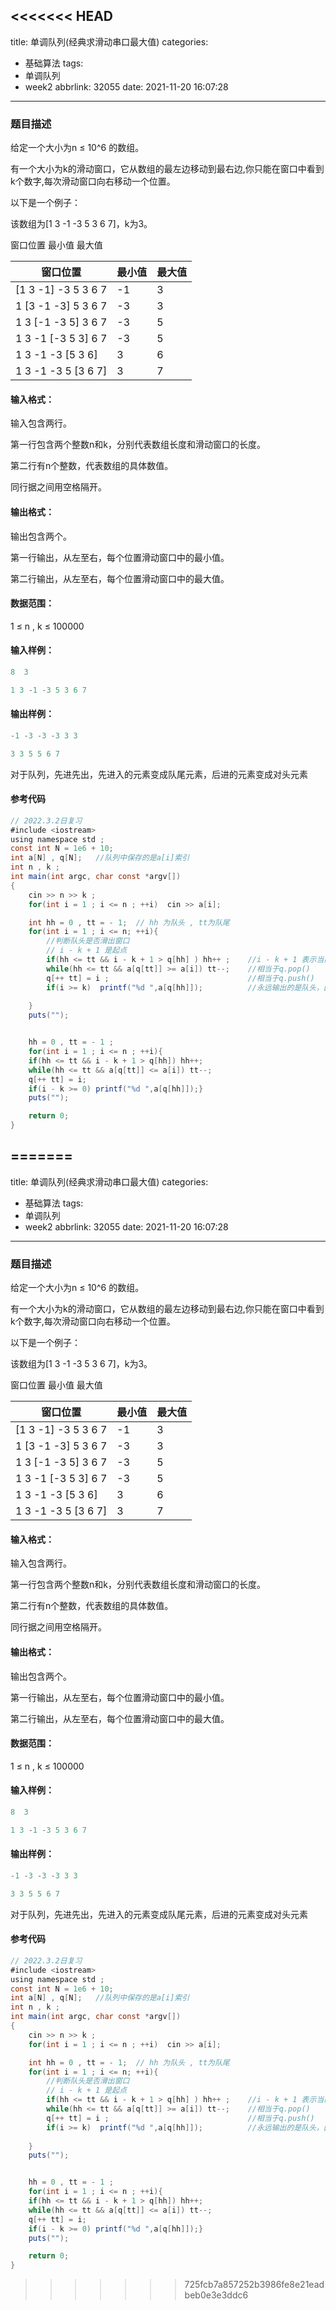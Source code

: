 <<<<<<< HEAD
---
title: 单调队列(经典求滑动串口最大值)
categories:
  - 基础算法
tags:
  - 单调队列
  - week2
abbrlink: 32055
date: 2021-11-20 16:07:28
---

### 题目描述

给定一个大小为n ≤ 10^6 的数组。

有一个大小为k的滑动窗口，它从数组的最左边移动到最右边,你只能在窗口中看到k个数字,每次滑动窗口向右移动一个位置。<!-- more -->

以下是一个例子：

该数组为[1 3 -1 -3 5 3 6 7]，k为3。

窗口位置  最小值 最大值

| 窗口位置            | 最小值 | 最大值 |
| ------------------- | ------ | ------ |
| [1 3 -1] -3 5 3 6 7 | -1     | 3      |
| 1 [3 -1 -3] 5 3 6 7 | -3     | 3      |
| 1 3 [-1 -3 5] 3 6 7 | -3     | 5      |
| 1 3 -1 [-3 5 3] 6 7 | -3     | 5      |
| 1 3 -1 -3 [5 3 6]   | 3      | 6      |
| 1 3 -1 -3 5 [3 6 7] | 3      | 7      |

#### 输入格式：

输入包含两行。

第一行包含两个整数n和k，分别代表数组长度和滑动窗口的长度。

第二行有n个整数，代表数组的具体数值。

同行据之间用空格隔开。

#### 输出格式：

输出包含两个。

第一行输出，从左至右，每个位置滑动窗口中的最小值。

第二行输出，从左至右，每个位置滑动窗口中的最大值。

#### 数据范围：

1 ≤ n , k ≤ 100000 

#### 输入样例：

````java
8  3

1 3 -1 -3 5 3 6 7
````

#### 输出样例：

```java
-1 -3 -3 -3 3 3

3 3 5 5 6 7
```

 对于队列，先进先出，先进入的元素变成队尾元素，后进的元素变成对头元素

#### 参考代码

```java
// 2022.3.2日复习
#include <iostream>
using namespace std ;
const int N = 1e6 + 10;
int a[N] , q[N];   //队列中保存的是a[i]索引
int n , k ;
int main(int argc, char const *argv[])
{
    cin >> n >> k ;
    for(int i = 1 ; i <= n ; ++i)  cin >> a[i];

    int hh = 0 , tt = - 1;  // hh 为队头 , tt为队尾
    for(int i = 1 ; i <= n; ++i){
        //判断队头是否滑出窗口
        // i - k + 1 是起点
        if(hh <= tt && i - k + 1 > q[hh] ) hh++ ;    //i - k + 1 表示当前头指针应该指向的新位置：窗口向前滑动一位
        while(hh <= tt && a[q[tt]] >= a[i]) tt--;    //相当于q.pop()
        q[++ tt] = i ;                               //相当于q.push()
        if(i >= k)  printf("%d ",a[q[hh]]);          //永远输出的是队头，因为队头永远指向当前滑动窗口最小数
        
    }
    puts("");


    hh = 0 , tt = - 1 ;
    for(int i = 1 ; i <= n ; ++i){
    if(hh <= tt && i - k + 1 > q[hh]) hh++;
    while(hh <= tt && a[q[tt]] <= a[i]) tt--;
    q[++ tt] = i;
    if(i - k >= 0) printf("%d ",a[q[hh]]);}
    puts("");

    return 0;
}

```

=======
---
title: 单调队列(经典求滑动串口最大值)
categories:
  - 基础算法
tags:
  - 单调队列
  - week2
abbrlink: 32055
date: 2021-11-20 16:07:28
---

### 题目描述

给定一个大小为n ≤ 10^6 的数组。

有一个大小为k的滑动窗口，它从数组的最左边移动到最右边,你只能在窗口中看到k个数字,每次滑动窗口向右移动一个位置。<!-- more -->

以下是一个例子：

该数组为[1 3 -1 -3 5 3 6 7]，k为3。

窗口位置  最小值 最大值

| 窗口位置            | 最小值 | 最大值 |
| ------------------- | ------ | ------ |
| [1 3 -1] -3 5 3 6 7 | -1     | 3      |
| 1 [3 -1 -3] 5 3 6 7 | -3     | 3      |
| 1 3 [-1 -3 5] 3 6 7 | -3     | 5      |
| 1 3 -1 [-3 5 3] 6 7 | -3     | 5      |
| 1 3 -1 -3 [5 3 6]   | 3      | 6      |
| 1 3 -1 -3 5 [3 6 7] | 3      | 7      |

#### 输入格式：

输入包含两行。

第一行包含两个整数n和k，分别代表数组长度和滑动窗口的长度。

第二行有n个整数，代表数组的具体数值。

同行据之间用空格隔开。

#### 输出格式：

输出包含两个。

第一行输出，从左至右，每个位置滑动窗口中的最小值。

第二行输出，从左至右，每个位置滑动窗口中的最大值。

#### 数据范围：

1 ≤ n , k ≤ 100000 

#### 输入样例：

````java
8  3

1 3 -1 -3 5 3 6 7
````

#### 输出样例：

```java
-1 -3 -3 -3 3 3

3 3 5 5 6 7
```

 对于队列，先进先出，先进入的元素变成队尾元素，后进的元素变成对头元素

#### 参考代码

```java
// 2022.3.2日复习
#include <iostream>
using namespace std ;
const int N = 1e6 + 10;
int a[N] , q[N];   //队列中保存的是a[i]索引
int n , k ;
int main(int argc, char const *argv[])
{
    cin >> n >> k ;
    for(int i = 1 ; i <= n ; ++i)  cin >> a[i];

    int hh = 0 , tt = - 1;  // hh 为队头 , tt为队尾
    for(int i = 1 ; i <= n; ++i){
        //判断队头是否滑出窗口
        // i - k + 1 是起点
        if(hh <= tt && i - k + 1 > q[hh] ) hh++ ;    //i - k + 1 表示当前头指针应该指向的新位置：窗口向前滑动一位
        while(hh <= tt && a[q[tt]] >= a[i]) tt--;    //相当于q.pop()
        q[++ tt] = i ;                               //相当于q.push()
        if(i >= k)  printf("%d ",a[q[hh]]);          //永远输出的是队头，因为队头永远指向当前滑动窗口最小数
        
    }
    puts("");


    hh = 0 , tt = - 1 ;
    for(int i = 1 ; i <= n ; ++i){
    if(hh <= tt && i - k + 1 > q[hh]) hh++;
    while(hh <= tt && a[q[tt]] <= a[i]) tt--;
    q[++ tt] = i;
    if(i - k >= 0) printf("%d ",a[q[hh]]);}
    puts("");

    return 0;
}

```

>>>>>>> 725fcb7a857252b3986fe8e21eadbeb0e3e3ddc6
